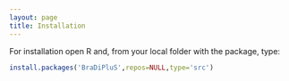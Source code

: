 ```yaml
---
layout: page
title: Installation
---
```


For installation open R and, from your local folder with the package, type:

```R
install.packages('BraDiPluS',repos=NULL,type='src')
```
